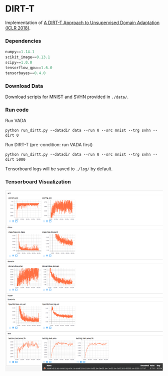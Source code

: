 # DIRT-T

Implementation of [A DIRT-T Approach to Unsupervised Domain Adaptation (ICLR 2018)](https://arxiv.org/abs/1802.08735).

### Dependencies

```python
numpy==1.14.1
scikit_image==0.13.1
scipy==1.0.0
tensorflow_gpu==1.6.0
tensorbayes==0.4.0
```

### Download Data

Download scripts for MNIST and SVHN provided in `./data/`.

### Run code

Run VADA
```
python run_dirtt.py --datadir data --run 0 --src mnist --trg svhn --dirt 0
```

Run DIRT-T (pre-condition: run VADA first)
```
python run_dirtt.py --datadir data --run 0 --src mnist --trg svhn --dirt 5000
```

Tensorboard logs will be saved to `./log/` by default.

### Tensorboard Visualization

![VADA](assets/tensorboard_vada.png)
